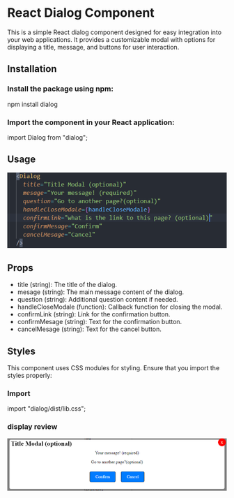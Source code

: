 # React Dialog Component

This is a simple React dialog component designed for easy integration into your web applications. It provides a customizable modal with options for displaying a title, message, and buttons for user interaction.

## Installation

### Install the package using npm:

npm install dialog

### Import the component in your React application:

import Dialog from "dialog";

## Usage

![usage de compenent](https://github.com/SoavaManal/dialogLib/blob/main/assets_readme/code.PNG)

## Props

- title (string): The title of the dialog.
- mesage (string): The main message content of the dialog.
- question (string): Additional question content if needed.
- handleCloseModale (function): Callback function for closing the modal.
- confirmLink (string): Link for the confirmation button.
- confirmMesage (string): Text for the confirmation button.
- cancelMesage (string): Text for the cancel button.

## Styles

This component uses CSS modules for styling. Ensure that you import the styles properly:

### Import

import "dialog/dist/lib.css";

### display review

![display modal](https://github.com/SoavaManal/dialogLib/blob/main/assets_readme/Modal.PNG)
